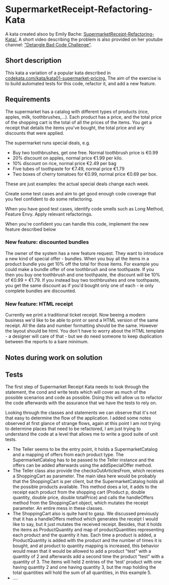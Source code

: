 # SupermarketReceipt-Refactoring-Kata

A kata created alsoo by Emily Bache:
[SupermarketReceipt-Refactoring-Kata/.](https://github.com/emilybache/SupermarketReceipt-Refactoring-Kata/)
A short video describing the problem is also provided on her youtube
channel: ["Detangle Bad Code Challenge"](https://youtu.be/EWB-VhEUoHE).

## Short description

This kata a variation of a popular kata described
in [codekata.com/kata/kata01-supermarket-pricing.](http://codekata.com/kata/kata01-supermarket-pricing/)
The aim of the exercise is to build automated tests for this code, refactor it, and add a new
feature.

## Requirements

The supermarket has a catalog with different types of products (rice, apples, milk,
toothbrushes,...). Each product has a price, and the total price of the shopping cart is the total
of all the prices of the items. You get a receipt that details the items you've bought, the total
price and any discounts that were applied.

The supermarket runs special deals, e.g.

- Buy two toothbrushes, get one free. Normal toothbrush price is €0.99
- 20% discount on apples, normal price €1.99 per kilo.
- 10% discount on rice, normal price €2.49 per bag
- Five tubes of toothpaste for €7.49, normal price €1.79
- Two boxes of cherry tomatoes for €0.99, normal price €0.69 per box.

These are just examples: the actual special deals change each week.

Create some test cases and aim to get good enough code coverage that you feel confident to do some
refactoring.

When you have good test cases, identify code smells such as Long Method, Feature Envy. Apply
relevant refactorings.

When you're confident you can handle this code, implement the new feature described below

### New feature: discounted bundles

The owner of the system has a new feature request. They want to introduce a new kind of special
offer - bundles. When you buy all the items in a product bundle you get 10% off the total for those
items. For example you could make a bundle offer of one toothbrush and one toothpaste. If you then
you buy one toothbrush and one toothpaste, the discount will be 10% of €0.99 + €1.79. If you instead
buy two toothbrushes and one toothpaste, you get the same discount as if you'd bought only one of
each - ie only complete bundles are discounted.

### New feature: HTML receipt

Currently we print a traditional ticket receipt. Now beeing a modern business we'd like to be able
to print or send a HTML version of the same receipt. All the data and number formatting should be
the same. However the layout should be html. You don't have to worry about the HTML template - a
designer will care of that - but we do need someone to keep duplication between the reports to a
bare minimum.

## Notes during work on solution

## Tests

The first step of Supermarket Receipt Kata needs to look through the statement, the cond and write
tests which will cover as much of the possible scenarios and code as possible. Doing this will allow
us to refactor the code afterwards with the assurance that we have the tests to rely on.

Looking through the classes and statements we can observe that it's not that easy to determine the
flow of the application. I added some notes observed at first glance of strange flows, again at this
point I am not trying to determine places that need to be refactored, I am just trying to understand
the code at a level that allows me to write a good suite of unit tests.

- The Teller seems to be the entry point, it holds a SupermarketCatalog and a mapping of offers from
  each product type. The SupermarketCatalog has to be passed to the Teller instance and the offers
  can be added afterwards using the addSpecialOffer method.
- The Teller class also provide the checksOutArticlesFrom, which receives a ShoppingCart as
  parameter. The main idea here would be probably that the ShoppingCart is per client, but the
  SupermarketCatalog holds all the possible products available. This method does a lot, it adds to
  the receipt each product from the shopping cart (Product p, double quantity, double price, double
  totalPrice) and calls the handleOffers method from the ShoppingCart object, which mutates the
  receipt parameter. An entire mess in these classes.
- The ShoppingCart also is quite hard to gasp. We discussed previously that it has a handleOffers
  method which generates the receipt I would like to say, but it just mutates the received receipt.
  Besides, that it holds the items as ProductQuantity and map of productQuantities representing each
  product and the quantity it has. Each time a product is added, a ProductQuantity is added with the
  product and the number of times it is bought, and at product to quantity mapping is increased,
  this behavior would mean that it would be allowed to add a product "test" with a quantity of 2 and
  afterwards add a second time the product "test" with a quantity of 3. The items will held 2
  entries of the 'test' product with one having quantity 2 and one having quantity 3, but the map
  holding the total quantities will hold the sum of all quantities, in this example 5.
- ....

##
